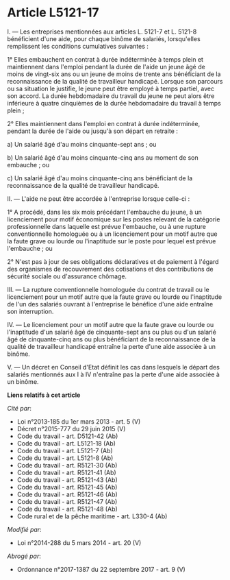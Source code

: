 # Article L5121-17

I. ― Les entreprises mentionnées aux articles L. 5121-7 et L. 5121-8 bénéficient d'une aide, pour chaque binôme de salariés,
lorsqu'elles remplissent les conditions cumulatives suivantes : 

1° Elles embauchent en contrat à durée indéterminée à temps plein et maintiennent dans l'emploi pendant la durée de l'aide un
jeune âgé de moins de vingt-six ans ou un jeune de moins de trente ans bénéficiant de la reconnaissance de la qualité de
travailleur handicapé. Lorsque son parcours ou sa situation le justifie, le jeune peut être employé à temps partiel, avec son
accord. La durée hebdomadaire du travail du jeune ne peut alors être inférieure à quatre cinquièmes de la durée hebdomadaire
du travail à temps plein ; 

2° Elles maintiennent dans l'emploi en contrat à durée indéterminée, pendant la durée de l'aide ou jusqu'à son départ en
retraite : 

a) Un salarié âgé d'au moins cinquante-sept ans ; ou 

b) Un salarié âgé d'au moins cinquante-cinq ans au moment de son embauche ; ou 

c) Un salarié âgé d'au moins cinquante-cinq ans bénéficiant de la reconnaissance de la qualité de travailleur handicapé. 

II. ― L'aide ne peut être accordée à l'entreprise lorsque celle-ci : 

1° A procédé, dans les six mois précédant l'embauche du jeune, à un licenciement pour motif économique sur les postes
relevant de la catégorie professionnelle dans laquelle est prévue l'embauche, ou à une rupture conventionnelle homologuée ou
à un licenciement pour un motif autre que la faute grave ou lourde ou l'inaptitude sur le poste pour lequel est prévue
l'embauche ; ou 

2° N'est pas à jour de ses obligations déclaratives et de paiement à l'égard des organismes de recouvrement des cotisations
et des contributions de sécurité sociale ou d'assurance chômage. 

III. ― La rupture conventionnelle homologuée du contrat de travail ou le licenciement pour un motif autre que la faute grave
ou lourde ou l'inaptitude de l'un des salariés ouvrant à l'entreprise le bénéfice d'une aide entraîne son interruption. 

IV. ― Le licenciement pour un motif autre que la faute grave ou lourde ou l'inaptitude d'un salarié âgé de cinquante-sept ans
ou plus ou d'un salarié âgé de cinquante-cinq ans ou plus bénéficiant de la reconnaissance de la qualité de travailleur
handicapé entraîne la perte d'une aide associée à un binôme. 

V. ― Un décret en Conseil d'Etat définit les cas dans lesquels le départ des salariés mentionnés aux I à IV n'entraîne pas la
perte d'une aide associée à un binôme.

**Liens relatifs à cet article**

_Cité par_:

  - Loi n°2013-185 du 1er mars 2013 - art. 5 (V)
  - Décret n°2015-777 du 29 juin 2015 (V)
  - Code du travail - art. D5121-42 (Ab)
  - Code du travail - art. L5121-18 (Ab)
  - Code du travail - art. L5121-7 (Ab)
  - Code du travail - art. L5121-8 (Ab)
  - Code du travail - art. R5121-30 (Ab)
  - Code du travail - art. R5121-41 (Ab)
  - Code du travail - art. R5121-43 (Ab)
  - Code du travail - art. R5121-45 (Ab)
  - Code du travail - art. R5121-46 (Ab)
  - Code du travail - art. R5121-47 (Ab)
  - Code du travail - art. R5121-48 (Ab)
  - Code rural et de la pêche maritime - art. L330-4 (Ab)

_Modifié par_:

  - Loi n°2014-288 du 5 mars 2014 - art. 20 (V)

_Abrogé par_:

  - Ordonnance n°2017-1387 du 22 septembre 2017 - art. 9 (V)
